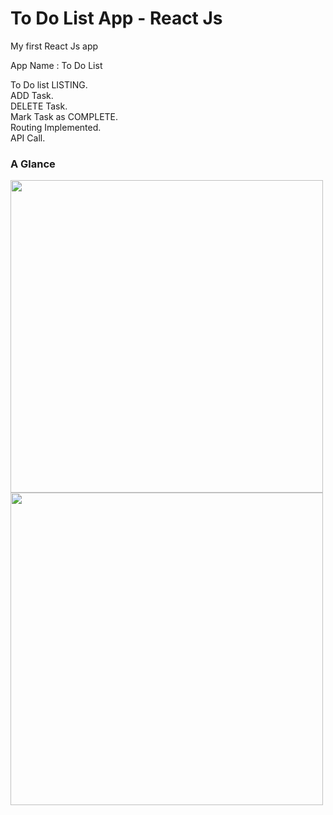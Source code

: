 # To Do List App - React Js
 My first React Js app
<br>

App Name : To Do List
<br>

To Do list LISTING.<br>
ADD Task.<br>
DELETE Task.<br>
Mark Task as COMPLETE.<br>
Routing Implemented.<br>
API Call.<br>


### A Glance
<img  src="https://user-images.githubusercontent.com/25722093/88289145-6b359300-cd12-11ea-8679-9248e305d435.png" width=500 height=500>
<img  src="https://user-images.githubusercontent.com/25722093/88289217-87d1cb00-cd12-11ea-9633-f70617e77220.png" width=500 height=500>


